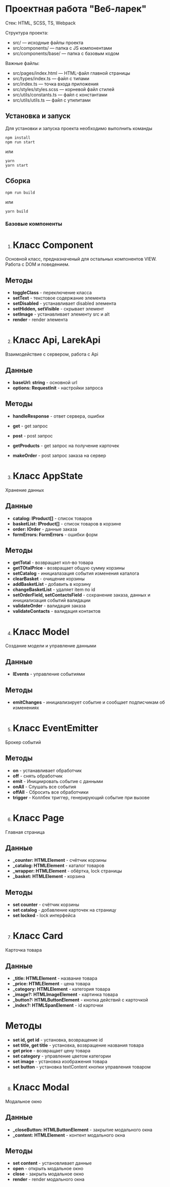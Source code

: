 # Проектная работа "Веб-ларек"

Стек: HTML, SCSS, TS, Webpack

Структура проекта:
- src/ — исходные файлы проекта
- src/components/ — папка с JS компонентами
- src/components/base/ — папка с базовым кодом

Важные файлы:
- src/pages/index.html — HTML-файл главной страницы
- src/types/index.ts — файл с типами
- src/index.ts — точка входа приложения
- src/styles/styles.scss — корневой файл стилей
- src/utils/constants.ts — файл с константами
- src/utils/utils.ts — файл с утилитами

## Установка и запуск
Для установки и запуска проекта необходимо выполнить команды

```
npm install
npm run start
```

или

```
yarn
yarn start
```
## Сборка

```
npm run build
```

или

```
yarn build
```

### Базовые компоненты

1. # Класс Component<T>
  Основной класс, предназначеный для остальных компонентов VIEW. Работа с DOM и поведением.

  ## Методы
  * **toggleClass** - переключение класса
  * **setText** - текстовое содержание элемента
  * **setDisabled** - устанавливает disabled элемента
  * **setHidden, setVisible** - скрывает элемент
  * **setImage** - устанавливает элементу src и alt
  * **render** - render элемента

2. # Класс Api, LarekApi
  Взаимодействие с сервером, работа с Api

  ## Данные
  * **baseUrl: string** - основной url
  * **options: RequestInit** - настройки запроса

  ## Методы
  * **handleResponse** - ответ сервера, ошибки
  * **get** - get запрос
  * **post** - post запрос

  * **getProducts** - get запрос на получение карточек
  * **makeOrder** - post запрос заказа на сервер

3. # Класс AppState
  Хранение данных

  ## Данные
  * **catalog: IProduct[]** - список товаров
  * **basketList: IProduct[]** - список товаров в корзине
  * **order: IOrder** - данные заказа
  * **formErrors: FormErrors** - ошибки форм 

  ## Методы
  * **getTotal** - возвращает кол-во товара
  * **getTOtalPrice** - возвращает общую сумму корзины
  * **setCatalog** - инициалазация события изменения каталога
  * **clearBasket** - очищение корзины
  * **addBasketList** - добавить в корзину
  * **changeBasketList** - удаляет item по id
  * **setOrderField, setContactsField** - сохранение заказа, данных и инициализация событий валидации
  * **validateOrder** - валидация заказа
  * **validateContacts** - валидация контактов

 4. # Класс Model<T>
  Создание модели и управление данными
  ## Данные
  * **IEvents** - управление событиями

  ## Методы
  * **emitChanges** - инициализирует событие и сообщает подписчикам об изменениях


5. # Класс EventEmitter
  Брокер событий

  ## Методы
  * **on** - устанавливает обработчик
  * **off** - снять обработчик
  * **emit** - Инициировать событие с данными
  * **onAll** - Слушать все события
  * **offAll** - Сбросить все обработчики
  * **trigger** - Коллбек триггер, генерирующий событие при вызове

 6. # Класс Page
  Главная страница

  ## Данные
  * **_counter: HTMLElement** - счётчик корзины
  * **_catalog: HTMLElement** - каталог товаров
  * **_wrapper: HTMLElement** - обёртка, lock страницы
  * **_basket: HTMLElement** - корзина

  ## Методы
  * **set counter** - счётчик корзины
  * **set catalog** - добавление карточек на страницу
  * **set locked** - lock интерфейса


7. # Класс Card<ICard>
  Карточка товара

  ## Данные
  * **_title: HTMLElement** - название товара
  * **_price: HTMLElement** - цена товара
  * **_category: HTMLElement** - категория товара
  * **_image?: HTMLImageElement** - картинка товара
  * **_button?: HTMLButtonElement** - кнопка действий с карточкой
  * **_index?: HTMLSpanElement** - id карточки

  # Методы
   * **set id, get id** - установка, возвращение id
   * **set title, get title** - установка, возвращение названия товара
   * **get price** - возвращает цену товара
   * **set category** - управление цветом категории
   * **set image** - установка изображения товара
   * **set button** - установка textContent кнопки управления товаром

8. # Класс Modal<IModalData>
  Модальное окно

  ## Данные
 * **_closeButton: HTMLButtonElement** - закрытие модального окна
 * **_content: HTMLElement** - контент модального окна

  ## Методы
  * **set content** - установливает данные
  * **open** - открыть модальное окно
  * **close** - закрыть модальное окно
  * **render** - render модального окна